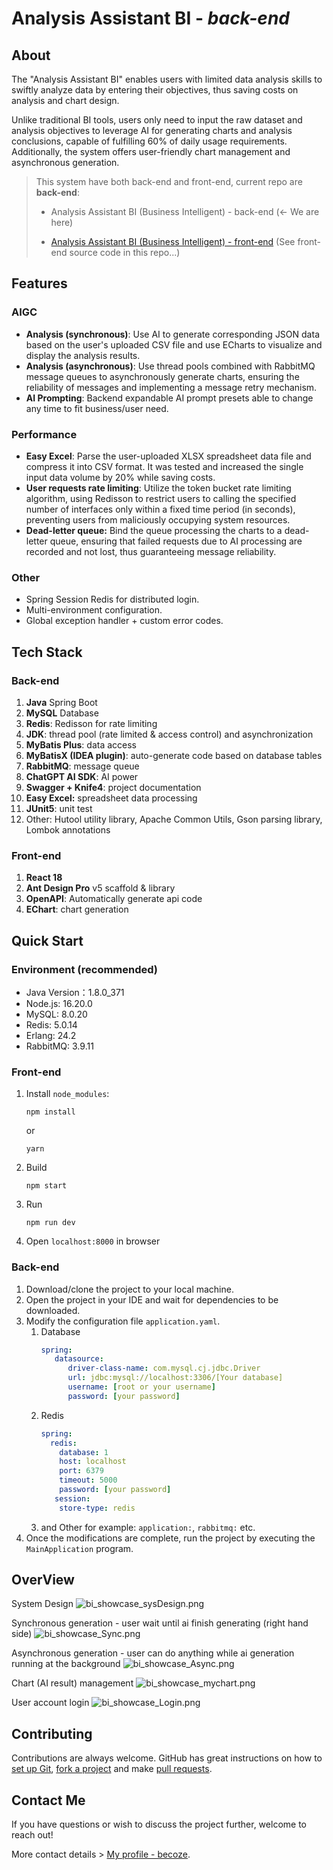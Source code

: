 # Analysis Assistant BI - *back-end*

## About

The "Analysis Assistant BI" enables users with limited data analysis skills to swiftly analyze data by entering their objectives, thus saving costs on analysis and chart design.

Unlike traditional BI tools, users only need to input the raw dataset and analysis objectives to leverage AI for generating charts and analysis conclusions, capable of fulfilling 60% of daily usage requirements. Additionally, the system offers user-friendly chart management and asynchronous generation.

> This system have both back-end and front-end, current repo are **back-end**:
> 
> - Analysis Assistant BI (Business Intelligent) - back-end (<- We are here)
> 
> - [Analysis Assistant BI (Business Intelligent) - front-end](https://github.com/becoze/bi-front) (See front-end source code in this repo...)


## Features
### AIGC 
- **Analysis (synchronous)**: Use AI to generate corresponding JSON data based on the user's uploaded CSV file and use ECharts to visualize and display the analysis results. 
- **Analysis (asynchronous)**: Use thread pools combined with RabbitMQ message queues to asynchronously generate charts, ensuring the reliability of messages and implementing a message retry mechanism. 
- **AI Prompting**: Backend expandable AI prompt presets able to change any time to fit business/user need. 

### Performance
- **Easy Excel**: Parse the user-uploaded XLSX spreadsheet data file and compress it into CSV format. It was tested and increased the single input data volume by 20% while saving costs.
- **User requests rate limiting**: Utilize the token bucket rate limiting algorithm, using Redisson to restrict users to calling the specified number of interfaces only within a fixed time period (in seconds), preventing users from maliciously occupying system resources.
- **Dead-letter queue:** Bind the queue processing the charts to a dead-letter queue, ensuring that failed requests due to AI processing are recorded and not lost, thus guaranteeing message reliability.

### Other
- Spring Session Redis for distributed login.
- Multi-environment configuration.
- Global exception handler + custom error codes.

## Tech Stack 
### Back-end
1. **Java** Spring Boot
2. **MySQL** Database
3. **Redis**: Redisson for rate limiting
4. **JDK**: thread pool (rate limited & access control) and asynchronization
5. **MyBatis Plus**: data access
6. **MyBatisX (IDEA plugin)**: auto-generate code based on database tables
7. **RabbitMQ**: message queue
8. **ChatGPT AI SDK**: AI power
9. **Swagger + Knife4**: project documentation
10. **Easy Excel:** spreadsheet data processing
11. **JUnit5**: unit test
12. Other: Hutool utility library, Apache Common Utils, Gson parsing library, Lombok annotations

### Front-end
1. **React 18**
2. **Ant Design Pro** v5 scaffold & library
3. **OpenAPI**: Automatically generate api code
4. **EChart**: chart generation

## Quick Start
### Environment (recommended)
- Java Version：1.8.0_371
- Node.js: 16.20.0
- MySQL: 8.0.20
- Redis: 5.0.14
- Erlang: 24.2
- RabbitMQ: 3.9.11

### Front-end
1. Install `node_modules`:
    ```
    npm install 
    ```
    or
    ```
    yarn
    ```
2. Build  
    ```
    npm start
    ```
3. Run
    ```
    npm run dev
    ```
4. Open `localhost:8000` in browser 

### Back-end
1. Download/clone the project to your local machine.
2. Open the project in your IDE and wait for dependencies to be downloaded.
3. Modify the configuration file `application.yaml`.
   1. Database
      ```yml
      spring:
         datasource:
            driver-class-name: com.mysql.cj.jdbc.Driver
            url: jdbc:mysql://localhost:3306/[Your database]
            username: [root or your username]
            password: [your password]
      ```
   2. Redis
      ```yml
      spring:
        redis:
          database: 1 
          host: localhost
          port: 6379
          timeout: 5000
          password: [your password]
         session:
          store-type: redis
      ```
   3. and Other for example: `application:`, `rabbitmq:` etc.
4. Once the modifications are complete, run the project by executing the `MainApplication` program.

## OverView
System Design
![bi_showcase_sysDesign.png](doc%2Fbi_showcase_sysDesign.png)

Synchronous generation - user wait until ai finish generating (right hand side)
![bi_showcase_Sync.png](doc%2Fbi_showcase_Sync.png)

Asynchronous generation - user can do anything while ai generation running at the background
![bi_showcase_Async.png](doc%2Fbi_showcase_Async.png)

Chart (AI result) management
![bi_showcase_mychart.png](doc%2Fbi_showcase_mychart.png)

User account login
![bi_showcase_Login.png](doc%2Fbi_showcase_Login.png)

## Contributing
Contributions are always welcome. GitHub has great instructions on how to [set up Git](https://docs.github.com/en/get-started/getting-started-with-git/set-up-git), [fork a project](https://docs.github.com/en/pull-requests/collaborating-with-pull-requests/working-with-forks/fork-a-repo) and make [pull requests](https://docs.github.com/en/pull-requests/collaborating-with-pull-requests/proposing-changes-to-your-work-with-pull-requests/about-pull-requests).

## Contact Me
If you have questions or wish to discuss the project further, welcome to reach out! 

More contact details > [My profile - becoze](https://github.com/becoze).
